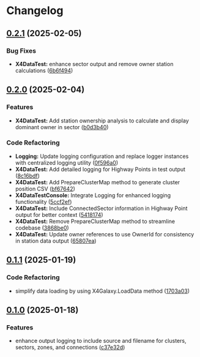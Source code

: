 # Changelog

## [0.2.1](https://github.com/chemodun/X4-UniverseEditor/compare/X4DataTestConsole@v0.2.0...X4DataTestConsole@v0.2.1) (2025-02-05)


### Bug Fixes

* **X4DataTest:** enhance sector output and remove owner station calculations ([6b6f494](https://github.com/chemodun/X4-UniverseEditor/commit/6b6f49431dc948ad5cd875b94b83e47f208ce15c))

## [0.2.0](https://github.com/chemodun/X4-UniverseEditor/compare/X4DataTestConsole@v0.1.1...X4DataTestConsole@v0.2.0) (2025-02-04)


### Features

* **X4DataTest:** Add station ownership analysis to calculate and display dominant owner in sector ([b0d3b40](https://github.com/chemodun/X4-UniverseEditor/commit/b0d3b4003e6511b149995d3cf708a782cc735f9e))


### Code Refactoring

* **Logging:** Update logging configuration and replace logger instances with centralized logging utility ([0f596a0](https://github.com/chemodun/X4-UniverseEditor/commit/0f596a0b706b1704042cbedb7c29a18ec2276a9d))
* **X4DataTest:** Add detailed logging for Highway Points in test output ([8c16bdf](https://github.com/chemodun/X4-UniverseEditor/commit/8c16bdf12f4cb5cb4049a3bb3daec7654e772669))
* **X4DataTest:** Add PrepareClusterMap method to generate cluster position CSV ([bf67642](https://github.com/chemodun/X4-UniverseEditor/commit/bf676420286a8d8930e014682bd68ec5a7a4beca))
* **X4DataTestConsole:** Integrate Logging for enhanced logging functionality ([5ccf2ef](https://github.com/chemodun/X4-UniverseEditor/commit/5ccf2efcf77d55d9a13365bb67159375bc082b70))
* **X4DataTest:** Include ConnectedSector information in Highway Point output for better context ([5418174](https://github.com/chemodun/X4-UniverseEditor/commit/54181745885b4c7b8e9eba57c072e633e7694cf7))
* **X4DataTest:** Remove PrepareClusterMap method to streamline codebase ([3868be0](https://github.com/chemodun/X4-UniverseEditor/commit/3868be0f11e1e9840d605f50202d7f0489d70e73))
* **X4DataTest:** Update owner references to use OwnerId for consistency in station data output ([65807ea](https://github.com/chemodun/X4-UniverseEditor/commit/65807eacb31764988f122d410ed4d6cf4f74adcf))

## [0.1.1](https://github.com/chemodun/X4-UniverseEditor/compare/X4DataTestConsole@v0.1.0...X4DataTestConsole@v0.1.1) (2025-01-19)


### Code Refactoring

* simplify data loading by using X4Galaxy.LoadData method ([1703a03](https://github.com/chemodun/X4-UniverseEditor/commit/1703a030e0d96cc23cf3bf4fbf4062fabaf6f4e9))

## [0.1.0](https://github.com/chemodun/X4-UniverseEditor/compare/X4DataTestConsole@v0.0.1...X4DataTestConsole@v0.1.0) (2025-01-18)


### Features

* enhance output logging to include source and filename for clusters, sectors, zones, and connections ([c37e32d](https://github.com/chemodun/X4-UniverseEditor/commit/c37e32d53a5a9f6fdf2f6dc37f1b7847ef2920ac))
